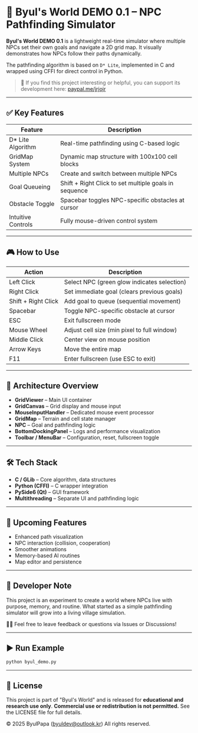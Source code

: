 # 🌟 Byul's World DEMO 0.1 – NPC Pathfinding Simulator

**Byul's World DEMO 0.1** is a lightweight real-time simulator
where multiple NPCs set their own goals and navigate a 2D grid map.
It visually demonstrates how NPCs follow their paths dynamically.

The pathfinding algorithm is based on `D* Lite`,
implemented in C and wrapped using CFFI for direct control in Python.

> 💖 If you find this project interesting or helpful, you can support its development here: [paypal.me/jrjojr](https://paypal.me/jrjojr)

---

## ✅ Key Features

| Feature            | Description                                           |
| ------------------ | ----------------------------------------------------- |
| D\* Lite Algorithm | Real-time pathfinding using C-based logic             |
| GridMap System     | Dynamic map structure with 100x100 cell blocks        |
| Multiple NPCs      | Create and switch between multiple NPCs               |
| Goal Queueing      | Shift + Right Click to set multiple goals in sequence |
| Obstacle Toggle    | Spacebar toggles NPC-specific obstacles at cursor     |
| Intuitive Controls | Fully mouse-driven control system                     |

---

## 🎮 How to Use

| Action              | Description                                 |
| ------------------- | ------------------------------------------- |
| Left Click          | Select NPC (green glow indicates selection) |
| Right Click         | Set immediate goal (clears previous goals)  |
| Shift + Right Click | Add goal to queue (sequential movement)     |
| Spacebar            | Toggle NPC-specific obstacle at cursor      |
| ESC                 | Exit fullscreen mode                        |
| Mouse Wheel         | Adjust cell size (min pixel to full window) |
| Middle Click        | Center view on mouse position               |
| Arrow Keys          | Move the entire map                         |
| F11                 | Enter fullscreen (use ESC to exit)          |

---

## 🧩 Architecture Overview

* **GridViewer** – Main UI container
* **GridCanvas** – Grid display and mouse input
* **MouseInputHandler** – Dedicated mouse event processor
* **GridMap** – Terrain and cell state manager
* **NPC** – Goal and pathfinding logic
* **BottomDockingPanel** – Logs and performance visualization
* **Toolbar / MenuBar** – Configuration, reset, fullscreen toggle

---

## 🛠 Tech Stack

* **C / GLib** – Core algorithm, data structures
* **Python (CFFI)** – C wrapper integration
* **PySide6 (Qt)** – GUI framework
* **Multithreading** – Separate UI and pathfinding logic

---

## 🔮 Upcoming Features

* Enhanced path visualization
* NPC interaction (collision, cooperation)
* Smoother animations
* Memory-based AI routines
* Map editor and persistence

---

## 💬 Developer Note

This project is an experiment to create a world
where NPCs live with purpose, memory, and routine.
What started as a simple pathfinding simulator
will grow into a living village simulation.

🙋‍♂️ Feel free to leave feedback or questions via Issues or Discussions!

---

## ▶️ Run Example

```bash
python byul_demo.py
```

---

## 📄 License

This project is part of "Byul's World"
and is released for **educational and research use only**.
**Commercial use or redistribution is not permitted.**
See the LICENSE file for full details.

© 2025 ByulPapa ([byuldev@outlook.kr](mailto:byuldev@outlook.kr))
All rights reserved.
